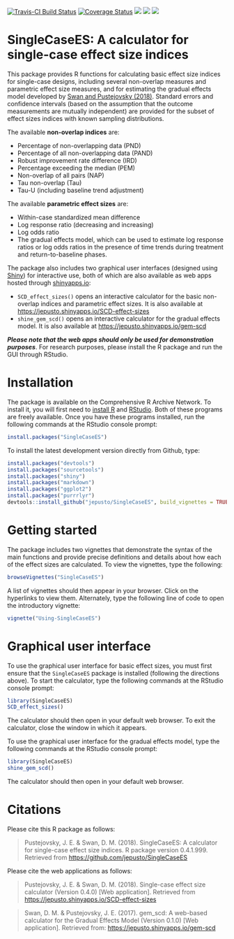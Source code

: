 [![Travis-CI Build
Status](https://travis-ci.org/jepusto/SingleCaseES.svg?branch=master)](https://travis-ci.org/jepusto/SingleCaseES)
[![Coverage
Status](https://img.shields.io/codecov/c/github/jepusto/SingleCaseES/master.svg)](https://codecov.io/github/jepusto/SingleCaseES?branch=master)
[![](http://www.r-pkg.org/badges/version/SingleCaseES)](https://CRAN.R-project.org/package=SingleCaseES)
[![](http://cranlogs.r-pkg.org/badges/grand-total/SingleCaseES)](https://CRAN.R-project.org/package=SingleCaseES)
[![](http://cranlogs.r-pkg.org/badges/last-month/SingleCaseES)](https://CRAN.R-project.org/package=SingleCaseES)

SingleCaseES: A calculator for single-case effect size indices
==============================================================

This package provides R functions for calculating basic effect size
indices for single-case designs, including several non-overlap measures
and parametric effect size measures, and for estimating the gradual
effects model developed by [Swan and Pustejovsky
(2018)](https://doi.org/10.1080/00273171.2018.1466681). Standard errors
and confidence intervals (based on the assumption that the outcome
measurements are mutually independent) are provided for the subset of
effect sizes indices with known sampling distributions.

The available **non-overlap indices** are:

-   Percentage of non-overlapping data (PND)
-   Percentage of all non-overlapping data (PAND)
-   Robust improvement rate difference (IRD)
-   Percentage exceeding the median (PEM)
-   Non-overlap of all pairs (NAP)
-   Tau non-overlap (Tau)
-   Tau-U (including baseline trend adjustment)

The available **parametric effect sizes** are:

-   Within-case standardized mean difference
-   Log response ratio (decreasing and increasing)
-   Log odds ratio
-   The gradual effects model, which can be used to estimate log
    response ratios or log odds ratios in the presence of time trends
    during treatment and return-to-baseline phases.

The package also includes two graphical user interfaces (designed using
[Shiny](https://shiny.rstudio.com/)) for interactive use, both of which
are also available as web apps hosted through
[shinyapps.io](https://www.shinyapps.io/):

-   `SCD_effect_sizes()` opens an interactive calculator for the basic
    non-overlap indices and parametric effect sizes. It is also
    available at
    <a href="https://jepusto.shinyapps.io/SCD-effect-sizes" class="uri">https://jepusto.shinyapps.io/SCD-effect-sizes</a>
-   `shine_gem_scd()` opens an interactive calculator for the gradual
    effects model. It is also available at
    <a href="https://jepusto.shinyapps.io/gem-scd" class="uri">https://jepusto.shinyapps.io/gem-scd</a>

***Please note that the web apps should only be used for demonstration
purposes***. For research purposes, please install the R package and run
the GUI through RStudio.

Installation
============

The package is available on the Comprehensive R Archive Network. To
install it, you will first need to [install
R](http://cran.r-project.org/) and
[RStudio](http://www.rstudio.com/products/rstudio/download/). Both of
these programs are freely available. Once you have these programs
installed, run the following commands at the RStudio console prompt:

``` r
install.packages("SingleCaseES")
```

To install the latest development version directly from Github, type:

``` r
install.packages("devtools")
install.packages("sourcetools")
install.packages("shiny")
install.packages("markdown")
install.packages("ggplot2")
install.packages("purrrlyr")
devtools::install_github("jepusto/SingleCaseES", build_vignettes = TRUE, force = TRUE)
```

Getting started
===============

The package includes two vignettes that demonstrate the syntax of the
main functions and provide precise definitions and details about how
each of the effect sizes are calculated. To view the vignettes, type the
following:

``` r
browseVignettes("SingleCaseES")
```

A list of vignettes should then appear in your browser. Click on the
hyperlinks to view them. Alternately, type the following line of code to
open the introductory vignette:

``` r
vignette("Using-SingleCaseES")
```

Graphical user interface
========================

To use the graphical user interface for basic effect sizes, you must
first ensure that the `SingleCaseES` package is installed (following the
directions above). To start the calculator, type the following commands
at the RStudio console prompt:

``` r
library(SingleCaseES)
SCD_effect_sizes()
```

The calculator should then open in your default web browser. To exit the
calculator, close the window in which it appears.

To use the graphical user interface for the gradual effects model, type
the following commands at the RStudio console prompt:

``` r
library(SingleCaseES)
shine_gem_scd()
```

The calculator should then open in your default web browser.

Citations
=========

Please cite this R package as follows:

> Pustejovsky, J. E. & Swan, D. M. (2018). SingleCaseES: A calculator
> for single-case effect size indices. R package version 0.4.1.999.
> Retrieved from
> <a href="https://github.com/jepusto/SingleCaseES" class="uri">https://github.com/jepusto/SingleCaseES</a>

Please cite the web applications as follows:

> Pustejovsky, J. E. & Swan, D. M. (2018). Single-case effect size
> calculator (Version 0.4.0) \[Web application\]. Retrieved from
> <a href="https://jepusto.shinyapps.io/SCD-effect-sizes" class="uri">https://jepusto.shinyapps.io/SCD-effect-sizes</a>

> Swan, D. M. & Pustejovsky, J. E. (2017). gem\_scd: A web-based
> calculator for the Gradual Effects Model (Version 0.1.0) \[Web
> application\]. Retrieved from:
> <a href="https://jepusto.shinyapps.io/gem-scd" class="uri">https://jepusto.shinyapps.io/gem-scd</a>
